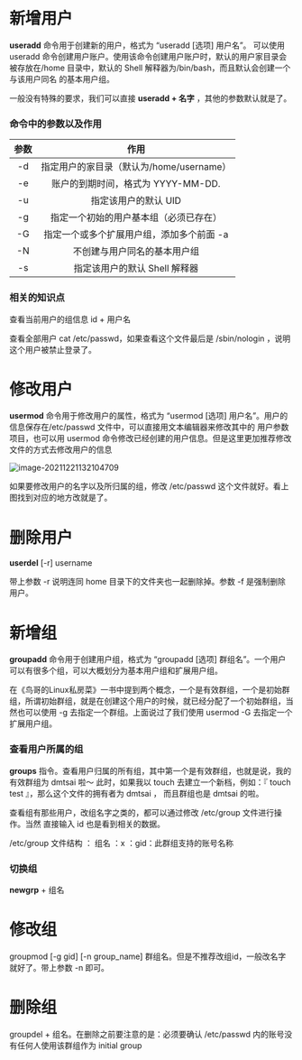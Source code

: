 # 新增用户

**useradd**  命令用于创建新的用户，格式为 “useradd [选项] 用户名”。 可以使用 useradd 命令创建用户账户。使用该命令创建用户账户时，默认的用户家目录会 被存放在/home 目录中，默认的 Shell 解释器为/bin/bash，而且默认会创建一个与该用户同名 的基本用户组。

一般没有特殊的要求，我们可以直接 **useradd + 名字** ，其他的参数默认就是了。

### 命令中的参数以及作用

| 参数 |                   作用                    |
| :--: | :---------------------------------------: |
|  -d  | 指定用户的家目录（默认为/home/username）  |
|  -e  |    账户的到期时间，格式为 YYYY-MM-DD.     |
|  -u  |           指定该用户的默认 UID            |
|  -g  |  指定一个初始的用户基本组（必须已存在）   |
|  -G  | 指定一个或多个扩展用户组，添加多个前面 -a |
|  -N  |       不创建与用户同名的基本用户组        |
|  -s  |       指定该用户的默认 Shell 解释器       |

### 相关的知识点

查看当前用户的组信息 id + 用户名

查看全部用户 cat /etc/passwd，如果查看这个文件最后是 /sbin/nologin ，说明这个用户被禁止登录了。

# 修改用户

**usermod** 命令用于修改用户的属性，格式为 “usermod [选项] 用户名”。用户的信息保存在/etc/passwd 文件中，可以直接用文本编辑器来修改其中的 用户参数项目，也可以用 usermod 命令修改已经创建的用户信息。但是这里更加推荐修改文件的方式去修改用户的信息

![image-20211221132104709](https://ssuublog.oss-cn-shenzhen.aliyuncs.com/typecho/linux/etcpasswd.png)

如果要修改用户的名字以及所归属的组，修改 /etc/passwd 这个文件就好。看上图找到对应的地方改就是了。

# 删除用户

**userdel**  [-r]  username

带上参数 -r 说明连同 home 目录下的文件夹也一起删除掉。参数 -f 是强制删除用户。

# 新增组

**groupadd** 命令用于创建用户组，格式为 “groupadd [选项] 群组名”。一个用户可以有很多个组，可以大概划分为基本用户组和扩展用户组。

在《鸟哥的Linux私房菜》一书中提到两个概念，一个是有效群组，一个是初始群组，所谓初始群组，就是在创建这个用户的时候，就已经分配了一个初始群组，当然也可以使用 -g 去指定一个群组。上面说过了我们使用 usermod -G 去指定一个扩展用户组。

### 查看用户所属的组

**groups** 指令。查看用户归属的所有组，其中第一个是有效群组，也就是说，我的有效群组为 dmtsai 啦～ 此时，如果我以 touch 去建立一个新档，例如：『 touch test 』，那么这个文件的拥有者为 dmtsai ， 而且群组也是 dmtsai 的啦。

查看组有那些用户，改组名字之类的，都可以通过修改 /etc/group 文件进行操作。当然 直接输入 id 也是看到相关的数据。

/etc/group 文件结构 ： 组名 ：x ：gid：此群组支持的账号名称

### 切换组

**newgrp** + 组名

# 修改组

groupmod [-g gid] [-n group_name] 群组名。但是不推荐改组id，一般改名字就好了。带上参数 -n 即可。

# 删除组

groupdel + 组名。在删除之前要注意的是：必须要确认 /etc/passwd 内的账号没有任何人使用该群组作为 initial group

